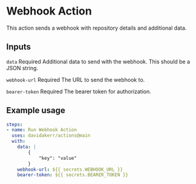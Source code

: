 # Webhook Action
This action sends a webhook with repository details and additional data.

## Inputs
`data`
Required Additional data to send with the webhook. This should be a JSON string.

`webhook-url`
Required The URL to send the webhook to.

`bearer-token`
Required The bearer token for authorization.

## Example usage

```yml
steps:
- name: Run Webhook Action
  uses: davidakerr/actions@main
  with:
    data: |
        {
            "key": "value"
        }
    webhook-url: ${{ secrets.WEBHOOK_URL }}
    bearer-token: ${{ secrets.BEARER_TOKEN }}
```